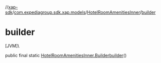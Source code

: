 //[xap-sdk](../../../index.md)/[com.expediagroup.sdk.xap.models](../index.md)/[HotelRoomAmenitiesInner](index.md)/[builder](builder.md)

# builder

[JVM]\

public final static [HotelRoomAmenitiesInner.Builder](-builder/index.md)[builder](builder.md)()
